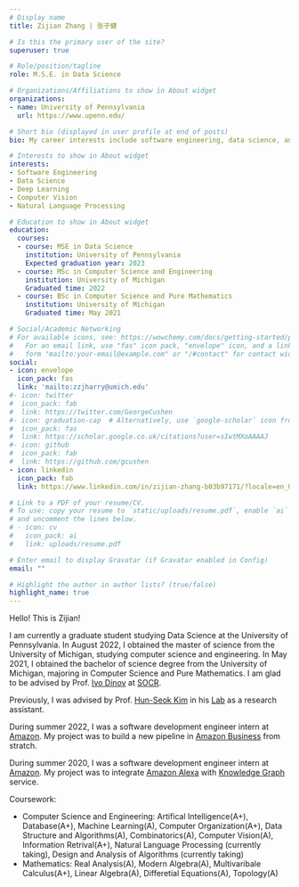 ```yaml
---
# Display name
title: Zijian Zhang | 张子健

# Is this the primary user of the site?
superuser: true

# Role/position/tagline
role: M.S.E. in Data Science

# Organizations/Affiliations to show in About widget
organizations:
- name: University of Pennsylvania
  url: https://www.upenn.edu/

# Short bio (displayed in user profile at end of posts)
bio: My career interests include software engineering, data science, and machine learning.

# Interests to show in About widget
interests:
- Software Engineering
- Data Science
- Deep Learning
- Computer Vision
- Natural Language Processing

# Education to show in About widget
education:
  courses:
  - course: MSE in Data Science
    institution: University of Pennsylvania
    Expected graduation year: 2023
  - course: MSc in Computer Science and Engineering
    institution: University of Michigan
    Graduated time: 2022
  - course: BSc in Computer Science and Pure Mathematics
    institution: University of Michigan
    Graduated time: May 2021

# Social/Academic Networking
# For available icons, see: https://wowchemy.com/docs/getting-started/page-builder/#icons
#   For an email link, use "fas" icon pack, "envelope" icon, and a link in the
#   form "mailto:your-email@example.com" or "/#contact" for contact widget.
social:
- icon: envelope
  icon_pack: fas
  link: 'mailto:zzjharry@umich.edu'
#- icon: twitter
#  icon_pack: fab
#  link: https://twitter.com/GeorgeCushen
#- icon: graduation-cap  # Alternatively, use `google-scholar` icon from `ai` icon pack
#  icon_pack: fas
#  link: https://scholar.google.co.uk/citations?user=sIwtMXoAAAAJ
#- icon: github
#  icon_pack: fab
#  link: https://github.com/gcushen
- icon: linkedin
  icon_pack: fab
  link: https://www.linkedin.com/in/zijian-zhang-b03b97171/?locale=en_US/

# Link to a PDF of your resume/CV.
# To use: copy your resume to `static/uploads/resume.pdf`, enable `ai` icons in `params.toml`, 
# and uncomment the lines below.
# - icon: cv
#   icon_pack: ai
#   link: uploads/resume.pdf

# Enter email to display Gravatar (if Gravatar enabled in Config)
email: ""

# Highlight the author in author lists? (true/false)
highlight_name: true
---
```


Hello! This is Zijian!

I am currently a graduate student studying Data Science at the University of Pennsylvania. In August 2022, I obtained the master of science from the University of Michigan, studying computer science and engineering. In May 2021, I obtained the bachelor of science degree from the University of Michigan, majoring in Computer Science and Pure Mathematics. I am glad to be advised by Prof. [Ivo Dinov](https://www.socr.umich.edu/people/dinov/) at [SOCR](https://www.socr.umich.edu/html/SOCR_Research.html).

Previously, I was advised by Prof. [Hun-Seok Kim](https://kim.engin.umich.edu/) in his [Lab](https://kim.engin.umich.edu/people/) as a research assistant.

During summer 2022, I was a software development engineer intern at [Amazon](https://www.amazon.com/). My project was to build a new pipeline in [Amazon Business](https://business.amazon.com/) from stratch.

During summer 2020, I was a software development engineer intern at [Amazon](https://www.amazon.com/). My project was to integrate [Amazon Alexa](https://developer.amazon.com/en-US/alexa) with [Knowledge Graph](https://www.ibm.com/topics/knowledge-graph) service.

Coursework:
- Computer Science and Engineering: Artifical Intelligence(A+), Database(A+), Machine Learning(A), Computer Organization(A+), Data Structure and Algorithms(A), Combinatorics(A), Computer Vision(A), Information Retrival(A+), Natural Language Processing (currently taking), Design and Analysis of Algorithms (currently taking)
- Mathematics: Real Analysis(A), Modern Algebra(A), Multivaribale Calculus(A+), Linear Algebra(A), Differetial Equations(A), Topology(A)

<!-- {{< icon name="download" pack="fas" >}} Download my {{< staticref "uploads/demo_resume.pdf" "newtab" >}}resumé{{< /staticref >}}. -->

